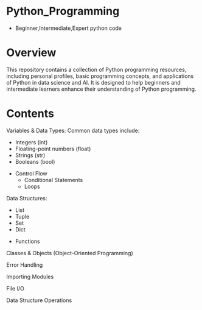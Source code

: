 # Python_Programming
-  Beginner,Intermediate,Expert python code
# Overview
This repository contains a collection of Python programming resources, including personal profiles, basic programming concepts, and applications of Python in data science and AI. It is designed to help beginners and intermediate learners enhance their understanding of Python programming.

# Contents
Variables & Data Types:
Common data types include:
- Integers (int)
- Floating-point numbers (float)
- Strings (str)
- Booleans (bool)

  
* Control Flow
  - Conditional Statements
  - Loops
  
Data Structures:
- List
- Tuple
- Set
- Dict

* Functions

Classes & Objects (Object-Oriented Programming)

Error Handling

Importing Modules

File I/O

Data Structure Operations
